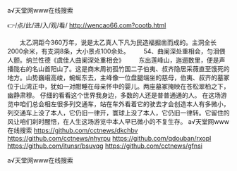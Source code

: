 
а√天堂网www在线搜索




👉/点/此/进/入/观/看/ http://wencao66.com?cootb.html




　　太乙洞距今360万年，说是太乙真人下凡为民造福掘凿而成的。主洞全长2000余米，有支洞8条，大小景点100余处。
　　54、曲阑深处重相会，匀泪偎人颤。纳兰性德《虞佳人曲阑深处重相会》
　　东出莲峰山，迤逦数里，便是声播陇右的名山首阳山了。这是商末周初孤竹国二子伯夷、叔齐隐居采薇直至饿死的地方。山势巍峨高峻，蜿蜒东去，主峰像一位盘腿端坐的慈母，伯夷、叔齐的墓冢位于山湾正中，犹如一对酣睡在母亲怀中的婴儿。两座墓冢掩映在苍松翠柏之下，幽静肃穆。
仔细的看看这个世界我身边，多数的人还是普普通通的人。
在这场游览中咱们总会相左很多列交通车，站在车外看着它的驶去才会创造本人有多微小，列交通车上没了本人，它仍旧一律开，寰球上没了本人，它仍旧一律转。它留住的风让咱们刹时醒悟，在人生这场游览中本人早已微小的不复生存。
а√天堂网www在线搜索 https://github.com/cctnews/dkchbv
https://github.com/cctnews/nhyrpu
https://github.com/qdouban/rxopl
https://github.com/itunsr/bsuvqg
https://github.com/cctnews/gfnsi





а√天堂网www在线搜索
